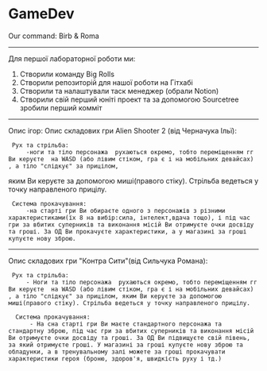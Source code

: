 # GameDev

Our command: Birb & Roma

------------------------------
Для першої лабораторної роботи ми:
1. Створили команду Big Rolls
2. Створили репозиторій для нашої роботи на Гітхабі
3. Створили та налаштували таск менеджер (обрали Notion)
4. Створили свій перший юніті проект та за допомогою Sourcetree зробили перший комміт

------------------------------
Опис ігор:
  Опис складових гри Alien Shooter 2 (від Черначука Ільї):
     
     Рух та стрільба:
         -ноги та тіло персонажа  рухаються окремо, тобто переміщенням гг Ви керуєте  на WASD (або лівим стіком, гра є і на мобільних девайсах) , а тіло "слідкує" за прицілом,
 яким Ви керуєте за допомогою миші(правого стіку). Стрільба ведеться у точку направленого прицілу.
         
     Система прокачування:
         -на старті гри Ви обираєте одного з персонажів з різними характеристиками(їх 8 на вибір:сила, інтелект,вдача тощо), і під час гри за вбитих суперників та виконання місій Ви отримуєте очки досвіду та гроші. За ОД Ви прокачуєте характеристики, а у магазині за гроші купуєте нову зброю.

--------------------------------
Опис складових гри "Контра Сити"(від Сильчука Романа):

     Рух та стрільба:
         - Ноги та тіло персонажа  рухаються окремо, тобто переміщенням гг Ви керуєте  на WASD (або лівим стіком, гра є і на мобільних девайсах) , а тіло "слідкує" за прицілом, яким Ви керуєте за допомогою миші(правого стіку). Стрільба ведеться у точку направленого прицілу.
         
      Система прокачування:
          - На сна старті гри Ви маєте стандартного персонажа та стандартну зброю, під час гри за вбитих суперників та виконання місій Ви отримуєте очки досвіду та гроші. За ОД Ви підвищуєте свій півень, за який отримуєте гроші. У магазині за гроші купуєте нову зброю та обладунки, а в тренувальному залі можете за гроші прокачувати характеристики героя (броню, здоров'я, швидкість руху і тд.)
